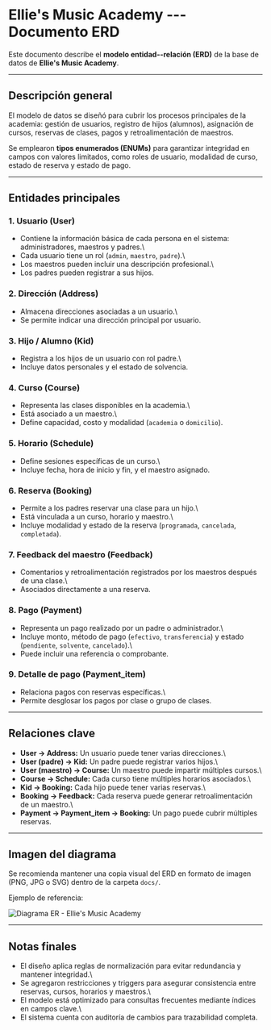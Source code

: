 # Ellie's Music Academy --- Documento ERD

Este documento describe el **modelo entidad--relación (ERD)** de la base
de datos de **Ellie's Music Academy**.

------------------------------------------------------------------------

## Descripción general

El modelo de datos se diseñó para cubrir los procesos principales de la
academia: gestión de usuarios, registro de hijos (alumnos), asignación
de cursos, reservas de clases, pagos y retroalimentación de maestros.

Se emplearon **tipos enumerados (ENUMs)** para garantizar integridad en
campos con valores limitados, como roles de usuario, modalidad de curso,
estado de reserva y estado de pago.

------------------------------------------------------------------------

## Entidades principales

### 1. Usuario (User)

-   Contiene la información básica de cada persona en el sistema:
    administradores, maestros y padres.\
-   Cada usuario tiene un rol (`admin`, `maestro`, `padre`).\
-   Los maestros pueden incluir una descripción profesional.\
-   Los padres pueden registrar a sus hijos.

### 2. Dirección (Address)

-   Almacena direcciones asociadas a un usuario.\
-   Se permite indicar una dirección principal por usuario.

### 3. Hijo / Alumno (Kid)

-   Registra a los hijos de un usuario con rol padre.\
-   Incluye datos personales y el estado de solvencia.

### 4. Curso (Course)

-   Representa las clases disponibles en la academia.\
-   Está asociado a un maestro.\
-   Define capacidad, costo y modalidad (`academia` o `domicilio`).

### 5. Horario (Schedule)

-   Define sesiones específicas de un curso.\
-   Incluye fecha, hora de inicio y fin, y el maestro asignado.

### 6. Reserva (Booking)

-   Permite a los padres reservar una clase para un hijo.\
-   Está vinculada a un curso, horario y maestro.\
-   Incluye modalidad y estado de la reserva (`programada`, `cancelada`,
    `completada`).

### 7. Feedback del maestro (Feedback)

-   Comentarios y retroalimentación registrados por los maestros después
    de una clase.\
-   Asociados directamente a una reserva.

### 8. Pago (Payment)

-   Representa un pago realizado por un padre o administrador.\
-   Incluye monto, método de pago (`efectivo`, `transferencia`) y estado
    (`pendiente`, `solvente`, `cancelado`).\
-   Puede incluir una referencia o comprobante.

### 9. Detalle de pago (Payment_item)

-   Relaciona pagos con reservas específicas.\
-   Permite desglosar los pagos por clase o grupo de clases.

------------------------------------------------------------------------

## Relaciones clave

-   **User → Address:** Un usuario puede tener varias direcciones.\
-   **User (padre) → Kid:** Un padre puede registrar varios hijos.\
-   **User (maestro) → Course:** Un maestro puede impartir múltiples
    cursos.\
-   **Course → Schedule:** Cada curso tiene múltiples horarios
    asociados.\
-   **Kid → Booking:** Cada hijo puede tener varias reservas.\
-   **Booking → Feedback:** Cada reserva puede generar retroalimentación
    de un maestro.\
-   **Payment → Payment_item → Booking:** Un pago puede cubrir múltiples
    reservas.

------------------------------------------------------------------------

## Imagen del diagrama

Se recomienda mantener una copia visual del ERD en formato de imagen
(PNG, JPG o SVG) dentro de la carpeta `docs/`.

Ejemplo de referencia:

![Diagrama ER - Ellie's Music Academy](./ERD.png)

------------------------------------------------------------------------

## Notas finales

-   El diseño aplica reglas de normalización para evitar redundancia y
    mantener integridad.\
-   Se agregaron restricciones y triggers para asegurar consistencia
    entre reservas, cursos, horarios y maestros.\
-   El modelo está optimizado para consultas frecuentes mediante índices
    en campos clave.\
-   El sistema cuenta con auditoría de cambios para trazabilidad
    completa.
